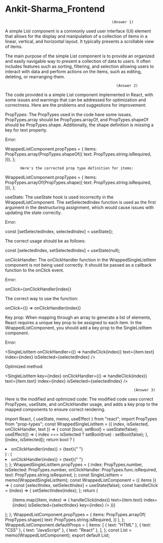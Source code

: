 # Ankit-Sharma_Frontend

                                                     (Answer 1)
                                                     
A simple List component is a commonly used user interface (UI) element that allows for the display and manipulation of a collection of items in a linear, vertical, and horizontal layout. It typically presents a scrollable view of items.

The main purpose of the simple List component is to provide an organized and easily navigable way to present a collection of data to users. 
It often includes features such as sorting, filtering, and selection allowing users to interact with data and perform actions on the items, such as editing, deleting, or rearranging them.

                                                       (Answer 2)

The code provided is a simple List component implemented in React, with some issues and warnings that can be addressed for optimization and correctness. Here are the problems and suggestions for improvement:

PropTypes: The PropTypes used in the code have some issues. PropTypes.array should be PropTypes.arrayOf, and PropTypes.shapeOf should be PropTypes.shape. Additionally, the shape definition is missing a key for text property.

Error:

WrappedListComponent.propTypes = {
 items: PropTypes.array(PropTypes.shapeOf({
   text: PropTypes.string.isRequired,
 })),
};

           Here's the corrected prop type definition for items:

WrappedListComponent.propTypes = {
   items: PropTypes.arrayOf(PropTypes.shape({
     text: PropTypes.string.isRequired,
   })),
 };
 

useState: The useState hook is used incorrectly in the WrappedListComponent. The setSelectedIndex function is used as the first argument in the destructuring assignment, which would cause issues with updating the state correctly.

Error:

 const [setSelectedIndex, selectedIndex] = useState();

The correct usage should be as follows:

const [selectedIndex, setSelectedIndex] = useState(null);



onClickHandler: The onClickHandler function in the WrappedSingleListItem component is not being used correctly. It should be passed as a callback function to the onClick event.

Error:

onClick={onClickHandler(index)}

The correct way to use the function:

onClick={() => onClickHandler(index)}



Key prop: When mapping through an array to generate a list of elements, React requires a unique key prop to be assigned to each item. In the WrappedListComponent, you should add a key prop to the SingleListItem component.

Error:


<SingleListItem
         onClickHandler={() => handleClick(index)}
         text={item.text}
         index={index}
         isSelected={selectedIndex}
       />

Optimized method:

<SingleListItem
 key={index}
 onClickHandler={() => handleClick(index)}
 text={item.text}
 index={index}
 isSelected={selectedIndex}
/>


                                                               (Answer 3)

Here is the modified and optimized code:
The modified code uses correct PropTypes, useState, and onClickHandler usage, and adds a key prop to the mapped components to ensure correct rendering.

import React, { useState, memo, useEffect } from "react";
import PropTypes from "prop-types";
const WrappedSingleListItem = ({ index, isSelected, onClickHandler, text }) => {
 const [bool, setBool] = useState(false);
 useEffect(() => {
   index === isSelected ? setBool(true) : setBool(false);
 }, [index, isSelected]);
 return bool ? (
   <li
     style={{ backgroundColor: "green" }}
     onClick={() => onClickHandler(index)}
   >
     {text}{" "}
   </li>
 ) : (
   <li
     style={{ backgroundColor: "red" }}
     onClick={() => onClickHandler(index)}
   >
     {text}{" "}
   </li>
 );
};
WrappedSingleListItem.propTypes = {
 index: PropTypes.number,
 isSelected: PropTypes.number,
 onClickHandler: PropTypes.func.isRequired,
 text: PropTypes.string.isRequired,
};
const SingleListItem = memo(WrappedSingleListItem);
const WrappedListComponent = ({ items }) => {
 const [selectIndex, setSelectIndex] = useState(false);
 const handleClick = (index) => {
   setSelectIndex(index);
 };
 return (
   <ul style={{ textAlign: "left", cursor: "pointer" }}>
     {items.map((item, index) => (
       <SingleListItem
         onClickHandler={(index) => handleClick(index)}
         text={item.text}
         index={index}
         isSelected={selectIndex}
         key={index}
       />
     ))}
   </ul>
 );
};
WrappedListComponent.propTypes = {
 items: PropTypes.arrayOf(
   PropTypes.shape({
     text: PropTypes.string.isRequired,
   })
 ),
};
WrappedListComponent.defaultProps = {
 items: [
   { text: "HTML" },
   { text: "CSS" },
   { text: "JavaScript" },
   { text: "React" },
 ],
};
const List = memo(WrappedListComponent);
export default List;
